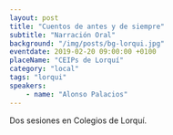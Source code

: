 ```yaml
---
layout: post
title: "Cuentos de antes y de siempre"
subtitle: "Narración Oral"
background: "/img/posts/bg-lorqui.jpg"
eventdate: 2019-02-20 09:00:00 +0100
placeName: "CEIPs de Lorquí"
category: "local"
tags: "lorqui"
speakers:
    - name: "Alonso Palacios"
---
```


Dos sesiones en Colegios de Lorquí.
